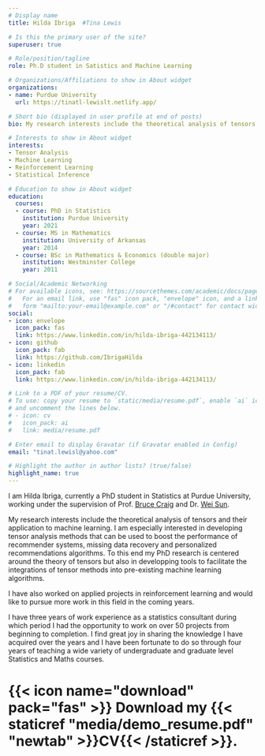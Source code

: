 ```yaml
---
# Display name
title: Hilda Ibriga  #Tina Lewis

# Is this the primary user of the site?
superuser: true

# Role/position/tagline
role: Ph.D student in Satistics and Machine Learning

# Organizations/Affiliations to show in About widget
organizations:
- name: Purdue University
  url: https://tinatl-lewislt.netlify.app/

# Short bio (displayed in user profile at end of posts)
bio: My research interests include the theoretical analysis of tensors and their application to machine learning. I have also worked on applied projects in reinforcement learning for some years and have 3 years of work experience as a statistics consultant.

# Interests to show in About widget
interests:
- Tensor Analysis
- Machine Learning
- Reinforcement Learning
- Statistical Inference

# Education to show in About widget
education:
  courses:
  - course: PhD in Statistics
    institution: Purdue University
    year: 2021
  - course: MS in Mathematics
    institution: University of Arkansas 
    year: 2014
  - course: BSc in Mathematics & Economics (double major)
    institution: Westminster College 
    year: 2011

# Social/Academic Networking
# For available icons, see: https://sourcethemes.com/academic/docs/page-builder/#icons
#   For an email link, use "fas" icon pack, "envelope" icon, and a link in the
#   form "mailto:your-email@example.com" or "/#contact" for contact widget.
social:
- icon: envelope
  icon_pack: fas
  link: https://www.linkedin.com/in/hilda-ibriga-442134113/  
- icon: github
  icon_pack: fab
  link: https://github.com/IbrigaHilda
- icon: linkedin
  icon_pack: fab
  link: https://www.linkedin.com/in/hilda-ibriga-442134113/

# Link to a PDF of your resume/CV.
# To use: copy your resume to `static/media/resume.pdf`, enable `ai` icons in `params.toml`, 
# and uncomment the lines below.
# - icon: cv
#   icon_pack: ai
#   link: media/resume.pdf

# Enter email to display Gravatar (if Gravatar enabled in Config)
email: "tinat.lewisl@yahoo.com"

# Highlight the author in author lists? (true/false)
highlight_name: true
---
```


I am Hilda Ibriga, currently a PhD student in Statistics at Purdue University, working under the supervision of Prof. [Bruce Craig](https://www.stat.purdue.edu/~bacraig/) and Dr. [Wei Sun](https://web.ics.purdue.edu/~sun244/).  

My research interests include the theoretical analysis of tensors and their application to machine learning. I am especially interested in developing tensor analysis methods that can be used to boost the performance of recommender systems, missing data recovery and personalized recommendations algorithms. To this end my PhD research is centered around the theory of tensors but also in developping tools to facilitate the integrations of tensor methods into pre-existing machine learning algorithms. 

I have also worked on applied projects in reinforcement learning and would like to pursue more work in this field in the coming years.

I have three years of work experience as a statistics consultant during which period I had the opportunity to work on over 50 projects from beginning to completion. I find great joy in sharing the knowledge I have acquired over the years and I have been fortunate to do so through four years of teaching a wide variety of undergraduate and graduate level Statistics and Maths courses.



# {{< icon name="download" pack="fas" >}} Download my {{< staticref "media/demo_resume.pdf" "newtab" >}}CV{{< /staticref >}}.
